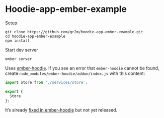 # Hoodie-app-ember-example

Setup

```
git clone https://github.com/gr2m/hoodie-app-ember-example.git
cd hoodie-app-ember-example
npm install
```

Start dev server

```
ember server
```

Uses [ember-hoodie](https://github.com/courajs/ember-hoodie). If you see an error that `ember-hoodie` cannot be found, create `node_modules/ember-hoodie/addon/index.js`
with this content:

```js
import Store from './services/store';

export {
  Store
};
```

It’s already [fixed in ember-hoodie](https://github.com/courajs/ember-hoodie/commit/c26bcfe7f99139dbd532c876b93021d86fedc109) but not yet released.
